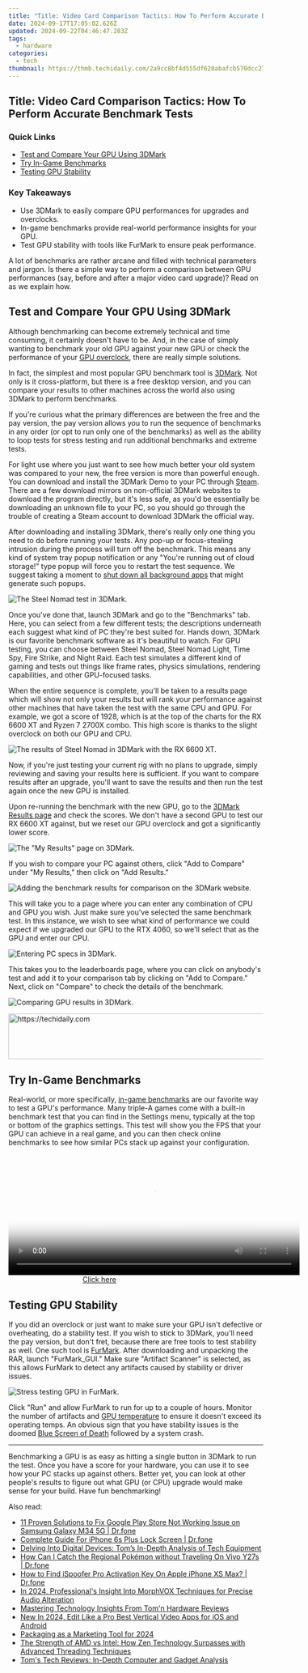 ```yaml
---
title: "Title: Video Card Comparison Tactics: How To Perform Accurate Benchmark Tests"
date: 2024-09-17T17:05:02.626Z
updated: 2024-09-22T04:46:47.283Z
tags:
  - hardware
categories:
  - tech
thumbnail: https://thmb.techidaily.com/2a9cc8bf4d555df620abafcb570dcc2752e8e2040a84b647ff438519a4be3866.jpg
---
```


## Title: Video Card Comparison Tactics: How To Perform Accurate Benchmark Tests

### Quick Links

* [Test and Compare Your GPU Using 3DMark](https://screen-mirror.techidaily.com/in-2024-recommended-best-applications-for-mirroring-your-xiaomi-13-ultra-screen-drfone-by-drfone-android/)
* [Try In-Game Benchmarks](https://location-social.techidaily.com/in-2024-why-your-whatsapp-live-location-is-not-updating-and-how-to-fix-on-your-vivo-s17-pro-drfone-by-drfone-virtual-android/)
* [Testing GPU Stability](https://screen-capture.techidaily.com/new-capturing-webcasts-without-payment-fees-for-2024/)

### Key Takeaways

* Use 3DMark to easily compare GPU performances for upgrades and overclocks.
* In-game benchmarks provide real-world performance insights for your GPU.
* Test GPU stability with tools like FurMark to ensure peak performance.

 A lot of benchmarks are rather arcane and filled with technical parameters and jargon. Is there a simple way to perform a comparison between GPU performances (say, before and after a major video card upgrade)? Read on as we explain how.

##  Test and Compare Your GPU Using 3DMark

 Although benchmarking can become extremely technical and time consuming, it certainly doesn't have to be. And, in the case of simply wanting to benchmark your old GPU against your new GPU or check the performance of your [GPU overclock](https://desktop-recording.techidaily.com/new-in-2024-top-5-android-screen-recorders-essential-app-selection/), there are really simple solutions.

 In fact, the simplest and most popular GPU benchmark tool is [3DMark](https://www.3dmark.com/). Not only is it cross-platform, but there is a free desktop version, and you can compare your results to other machines across the world also using 3DMark to perform benchmarks.

 If you're curious what the primary differences are between the free and the pay version, the pay version allows you to run the sequence of benchmarks in any order (or opt to run only one of the benchmarks) as well as the ability to loop tests for stress testing and run additional benchmarks and extreme tests.

 For light use where you just want to see how much better your old system was compared to your new, the free version is more than powerful enough. You can download and install the 3DMark Demo to your PC through [Steam](https://store.steampowered.com/app/223850/3DMark/?%5Fga=2.194457390.2006423362.1718990255-1370945006.1717082410). There are a few download mirrors on non-official 3DMark websites to download the program directly, but it's less safe, as you'd be essentially be downloading an unknown file to your PC, so you should go through the trouble of creating a Steam account to download 3DMark the official way.

 After downloading and installing 3DMark, there's really only one thing you need to do before running your tests. Any pop-up or focus-stealing intrusion during the process will turn off the benchmark. This means any kind of system tray popup notification or any "You're running out of cloud storage!" type popup will force you to restart the test sequence. We suggest taking a moment to [shut down all background apps](https://win11.techidaily.com/accelerating-ide-performance-android-studio-tips/) that might generate such popups.

![The Steel Nomad test in 3DMark.](https://static1.howtogeekimages.com/wordpress/wp-content/uploads/2024/06/steel-nomad-1.png) 

 Once you've done that, launch 3DMark and go to the "Benchmarks" tab. Here, you can select from a few different tests; the descriptions underneath each suggest what kind of PC they're best suited for. Hands down, 3DMark is our favorite benchmark software as it's beautiful to watch. For GPU testing, you can choose between Steel Nomad, Steel Nomad Light, Time Spy, Fire Strike, and Night Raid. Each test simulates a different kind of gaming and tests out things like frame rates, physics simulations, rendering capabilities, and other GPU-focused tasks.

 When the entire sequence is complete, you'll be taken to a results page which will show not only your results but will rank your performance against other machines that have taken the test with the same CPU and GPU. For example, we got a score of 1928, which is at the top of the charts for the RX 6600 XT and Ryzen 7 2700X combo. This high score is thanks to the slight overclock on both our GPU and CPU.

![The results of Steel Nomad in 3DMark with the RX 6600 XT.](https://static1.howtogeekimages.com/wordpress/wp-content/uploads/2024/06/untitled-3.png) 

 Now, if you're just testing your current rig with no plans to upgrade, simply reviewing and saving your results here is sufficient. If you want to compare results after an upgrade, you'll want to save the results and then run the test again once the new GPU is installed.

 Upon re-running the benchmark with the new GPU, go to the [3DMark Results page](https://www.3dmark.com/results) and check the scores. We don't have a second GPU to test our RX 6600 XT against, but we reset our GPU overclock and got a significantly lower score.

![The "My Results" page on 3DMark.](https://static1.howtogeekimages.com/wordpress/wp-content/uploads/2024/06/my-results.png) 

 If you wish to compare your PC against others, click "Add to Compare" under "My Results," then click on "Add Results." 

![Adding the benchmark results for comparison on the 3DMark website.](https://static1.howtogeekimages.com/wordpress/wp-content/uploads/2024/06/2024-06-22_12h18_33.png) 

 This will take you to a page where you can enter any combination of CPU and GPU you wish. Just make sure you've selected the same benchmark test. In this instance, we wish to see what kind of performance we could expect if we upgraded our GPU to the RTX 4060, so we'll select that as the GPU and enter our CPU.

![Entering PC specs in 3DMark.](https://static1.howtogeekimages.com/wordpress/wp-content/uploads/2024/06/testing-gpus.png) 

 This takes you to the leaderboards page, where you can click on anybody's test and add it to your comparison tab by clicking on "Add to Compare." Next, click on "Compare" to check the details of the benchmark.

![Comparing GPU results in 3DMark.](https://static1.howtogeekimages.com/wordpress/wp-content/uploads/2024/06/comparsing-results.png) 

<!-- affiliate ads begin -->
<a href="https://aidotcom.pxf.io/c/5597632/2134502/19576" target="_top" id="2134502">
  <img src="//a.impactradius-go.com/display-ad/19576-2134502" border="0" alt="https://techidaily.com" width="672" height="90"/>
</a>
<img height="0" width="0" src="https://aidotcom.pxf.io/i/5597632/2134502/19576" style="position:absolute;visibility:hidden;" border="0" />
<!-- affiliate ads end -->

##  Try In-Game Benchmarks

 Real-world, or more specifically, [in-game benchmarks](https://extra-skills.techidaily.com/new-seamless-volume-reduction-for-apple-and-microsoft-systems/) are our favorite way to test a GPU's performance. Many triple-A games come with a built-in benchmark test that you can find in the Settings menu, typically at the top or bottom of the graphics settings. This test will show you the FPS that your GPU can achieve in a real game, and you can then check online benchmarks to see how similar PCs stack up against your configuration.

<!-- affiliate ads begin -->
<span id="1983473">
					<video width="576" height="240" style="cursor:pointer"
           poster="//a.impactradius-go.com/display-clicktoplayimage/1983473.png"
           onclick="if(!this.playClicked){this.play();this.setAttribute('controls',true);this.playClicked=true;}">
	   <source src="//a.impactradius-go.com/display-ad/22993-1983473">
	   <img src="//a.impactradius-go.com/display-clicktoplayimage/1983473.png" style="border: none; height: 100%; width: 100%; object-fit: contain">
	</video>
	<div style="width:360px;text-align:center"><a href="javascript:window.open(decodeURIComponent('https%3A%2F%2Fhomestyler.sjv.io%2Fc%2F5597632%2F1983473%2F22993'), '_blank');void(0);">Click here</a></div>
</span>
<img height="0" width="0" src="https://imp.pxf.io/i/5597632/1983473/22993" style="position:absolute;visibility:hidden;" border="0" />
<!-- affiliate ads end -->

##  Testing GPU Stability

 If you did an overclock or just want to make sure your GPU isn't defective or overheating, do a stability test. If you wish to stick to 3DMark, you'll need the pay version, but don't fret, because there are free tools to test stability as well. One such tool is [FurMark](https://www.geeks3d.com/furmark/). After downloading and unpacking the RAR, launch "FurMark\_GUI." Make sure "Artifact Scanner" is selected, as this allows FurMark to detect any artifacts caused by stability or driver issues.

![Stress testing GPU in FurMark.](https://static1.howtogeekimages.com/wordpress/wp-content/uploads/2024/06/furmark.png) 

 Click "Run" and allow FurMark to run for up to a couple of hours. Monitor the number of artifacts and [GPU temperature](https://screen-video-capture.techidaily.com/new-election-excursions-best-gamified-democracy-sites/) to ensure it doesn't exceed its operating temps. An obvious sign that you have stability issues is the doomed [Blue Screen of Death](https://visual-screen-recording.techidaily.com/updated-2024-approved-innovative-approaches-to-ppt-video-captures/) followed by a system crash.

---

 Benchmarking a GPU is as easy as hitting a single button in 3DMark to run the test. Once you have a score for your hardware, you can use it to see how your PC stacks up against others. Better yet, you can look at other people's results to figure out what GPU (or CPU) upgrade would make sense for your build. Have fun benchmarking!

<ins class="adsbygoogle"
     style="display:block"
     data-ad-format="autorelaxed"
     data-ad-client="ca-pub-7571918770474297"
     data-ad-slot="1223367746"></ins>

<ins class="adsbygoogle"
     style="display:block"
     data-ad-client="ca-pub-7571918770474297"
     data-ad-slot="8358498916"
     data-ad-format="auto"
     data-full-width-responsive="true"></ins>

<span class="atpl-alsoreadstyle">Also read:</span>
<div><ul>
<li><a href="https://howto.techidaily.com/11-proven-solutions-to-fix-google-play-store-not-working-issue-on-samsung-galaxy-m34-5g-drfone-by-drfone-fix-android-problems-fix-android-problems/"><u>11 Proven Solutions to Fix Google Play Store Not Working Issue on Samsung Galaxy M34 5G | Dr.fone</u></a></li>
<li><a href="https://iphone-unlock.techidaily.com/complete-guide-for-iphone-6s-plus-lock-screen-drfone-by-drfone-ios/"><u>Complete Guide For iPhone 6s Plus Lock Screen | Dr.fone</u></a></li>
<li><a href="https://hardware-tips.techidaily.com/delving-into-digital-devices-toms-in-depth-analysis-of-tech-equipment/"><u>Delving Into Digital Devices: Tom’s In-Depth Analysis of Tech Equipment</u></a></li>
<li><a href="https://change-location.techidaily.com/how-can-i-catch-the-regional-pokemon-without-traveling-on-vivo-y27s-drfone-by-drfone-virtual-android/"><u>How Can I Catch the Regional Pokémon without Traveling On Vivo Y27s | Dr.fone</u></a></li>
<li><a href="https://fake-location.techidaily.com/how-to-find-ispoofer-pro-activation-key-on-apple-iphone-xs-max-drfone-by-drfone-virtual-ios/"><u>How to Find iSpoofer Pro Activation Key On Apple iPhone XS Max? | Dr.fone</u></a></li>
<li><a href="https://extra-support.techidaily.com/in-2024-professionals-insight-into-morphvox-techniques-for-precise-audio-alteration/"><u>In 2024, Professional's Insight Into MorphVOX Techniques for Precise Audio Alteration</u></a></li>
<li><a href="https://hardware-tips.techidaily.com/mastering-technology-insights-from-tomn-hardware-reviews/"><u>Mastering Technology Insights From Tom'n Hardware Reviews</u></a></li>
<li><a href="https://smart-video-editing.techidaily.com/new-in-2024-edit-like-a-pro-best-vertical-video-apps-for-ios-and-android/"><u>New In 2024, Edit Like a Pro Best Vertical Video Apps for iOS and Android</u></a></li>
<li><a href="https://extra-approaches.techidaily.com/packaging-as-a-marketing-tool-for-2024/"><u>Packaging as a Marketing Tool for 2024</u></a></li>
<li><a href="https://hardware-tips.techidaily.com/the-strength-of-amd-vs-intel-how-zen-technology-surpasses-with-advanced-threading-techniques/"><u>The Strength of AMD vs Intel: How Zen Technology Surpasses with Advanced Threading Techniques</u></a></li>
<li><a href="https://hardware-tips.techidaily.com/toms-tech-reviews-in-depth-computer-and-gadget-analysis/"><u>Tom's Tech Reviews: In-Depth Computer and Gadget Analysis</u></a></li>
</ul></div>

